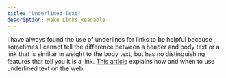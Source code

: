 ```yaml
---
title: "Underlined Text"
description: Make Links Readable
---
```


I have always found the use of underlines for links to be helpful because sometimes I cannot tell the difference between a header and body text or a link that is similiar in weight to the body text, but has no distinguishing features that tell you it is a link. [This article](https://www.smashingmagazine.com/2017/12/underlined-text-improve-ux/) explains how and when to use underlined text on the web.

